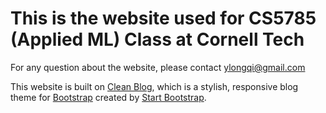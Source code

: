 # This is the website used for CS5785 (Applied ML) Class at Cornell Tech

For any question about the website, please contact ylongqi@gmail.com

This website is built on [Clean Blog](http://startbootstrap.com/template-overviews/clean-blog/), which is a stylish, responsive blog theme for [Bootstrap](http://getbootstrap.com/) created by [Start Bootstrap](http://startbootstrap.com/). 
